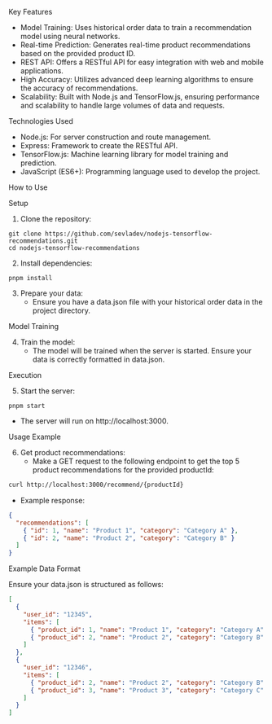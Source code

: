 Key Features

- Model Training: Uses historical order data to train a recommendation model using neural networks.
- Real-time Prediction: Generates real-time product recommendations based on the provided product ID.
- REST API: Offers a RESTful API for easy integration with web and mobile applications.
- High Accuracy: Utilizes advanced deep learning algorithms to ensure the accuracy of recommendations.
- Scalability: Built with Node.js and TensorFlow.js, ensuring performance and scalability to handle large volumes of data and requests.

Technologies Used

- Node.js: For server construction and route management.
- Express: Framework to create the RESTful API.
- TensorFlow.js: Machine learning library for model training and prediction.
- JavaScript (ES6+): Programming language used to develop the project.

How to Use

Setup

1. Clone the repository:

```
git clone https://github.com/sevladev/nodejs-tensorflow-recommendations.git
cd nodejs-tensorflow-recommendations
```

2. Install dependencies:

```
pnpm install
```

3. Prepare your data:
   - Ensure you have a data.json file with your historical order data in the project directory.

Model Training

4. Train the model:
   - The model will be trained when the server is started. Ensure your data is correctly formatted in data.json.

Execution

5. Start the server:

```
pnpm start
```

- The server will run on http://localhost:3000.

Usage Example

6. Get product recommendations:
   - Make a GET request to the following endpoint to get the top 5 product
     recommendations for the provided productId:

```sh
curl http://localhost:3000/recommend/{productId}
```

- Example response:

```json
{
  "recommendations": [
    { "id": 1, "name": "Product 1", "category": "Category A" },
    { "id": 2, "name": "Product 2", "category": "Category B" }
  ]
}
```

Example Data Format

Ensure your data.json is structured as follows:

```json
[
  {
    "user_id": "12345",
    "items": [
      { "product_id": 1, "name": "Product 1", "category": "Category A" },
      { "product_id": 2, "name": "Product 2", "category": "Category B" }
    ]
  },
  {
    "user_id": "12346",
    "items": [
      { "product_id": 2, "name": "Product 2", "category": "Category B" },
      { "product_id": 3, "name": "Product 3", "category": "Category C" }
    ]
  }
]
```

